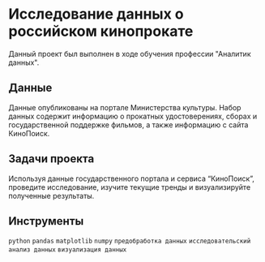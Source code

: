# Исследование данных о российском кинопрокате

Данный проект был выполнен в ходе обучения профессии "Аналитик данных".

##  Данные 

Данные опубликованы на портале Министерства культуры. Набор данных содержит информацию о прокатных удостоверениях, сборах и государственной поддержке фильмов, а также информацию с сайта КиноПоиск.
 
## Задачи проекта

Используя данные государственного портала и сервиса “КиноПоиск”, проведите исследование, изучите текущие тренды и визуализируйте полученные результаты.

## Инструменты

`python` `pandas` `matplotlib` `numpy` `предобработка данных` `исследовательский анализ данных` `визуализация данных`
